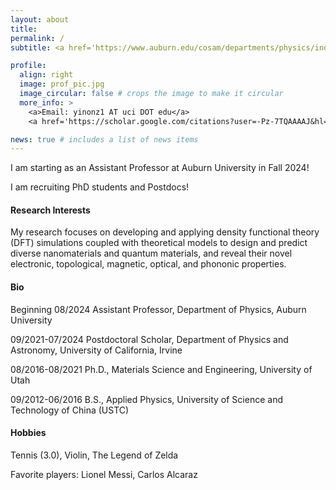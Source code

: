 ```yaml
---
layout: about
title: 
permalink: /
subtitle: <a href='https://www.auburn.edu/cosam/departments/physics/index.htm'>Department of Physics</a>. <a href='https://www.auburn.edu'>Auburn University</a>.

profile:
  align: right
  image: prof_pic.jpg
  image_circular: false # crops the image to make it circular
  more_info: >
    <a>Email: yinonz1 AT uci DOT edu</a>
    <a href='https://scholar.google.com/citations?user=-Pz-7TQAAAAJ&hl=en'>Google Scholar</a>

news: true # includes a list of news items
---
```


<p>I am starting as an Assistant Professor at Auburn University in Fall 2024!</p>
<p>I am recruiting PhD students and Postdocs!</p>

<h4>Research Interests</h4>
My research focuses on developing and applying density functional theory (DFT) simulations coupled with theoretical models to design and predict diverse nanomaterials and quantum materials, and reveal their novel electronic, topological, magnetic, optical, and phononic properties.

<h4>Bio</h4>
<p>Beginning 08/2024 Assistant Professor, Department of Physics, Auburn University</p>
<p>09/2021-07/2024 Postdoctoral Scholar, Department of Physics and Astronomy, University of California, Irvine</p>
<p>08/2016-08/2021 Ph.D., Materials Science and Engineering, University of Utah</p>
<p>09/2012-06/2016 B.S., Applied Physics, University of Science and Technology of China (USTC)</p>

<h4>Hobbies</h4>
<p>Tennis (3.0), Violin, The Legend of Zelda</p>
<p>Favorite players: Lionel Messi, Carlos Alcaraz</p>
